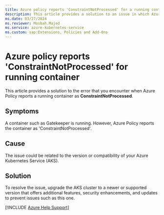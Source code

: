 ```yaml
---
title: Azure policy reports 'ConstraintNotProcessed' for a running container
description: This article provides a solution to an issue in which Azure Policy reports a running container as 'ConstraintNotProcessed'.
ms.date: 03/27/2024
ms.reviewer: Mosbah.Majed
ms.service: azure-kubernetes-service
ms.custom: sap:Extensions, Policies and Add-Ons
---
```

# Azure policy reports 'ConstraintNotProcessed' for running container

This article provides a solution to the error that you encounter when Azure Policy reports a running container as **ConstraintNotProcessed**.

## Symptoms

A container such as Gatekeeper is running. However, Azure Policy reports the container as 'ConstraintNotProcessed'.

## Cause

The issue could be related to the version or compatibility of your Azure Kubernetes Service (AKS).

## Solution

To resolve the issue, upgrade the AKS cluster to a newer or supported version that offers additional features, security enhancements, and updates to prevent issues such as this one.

[!INCLUDE [Azure Help Support](../../../includes/azure-help-support.md)]
